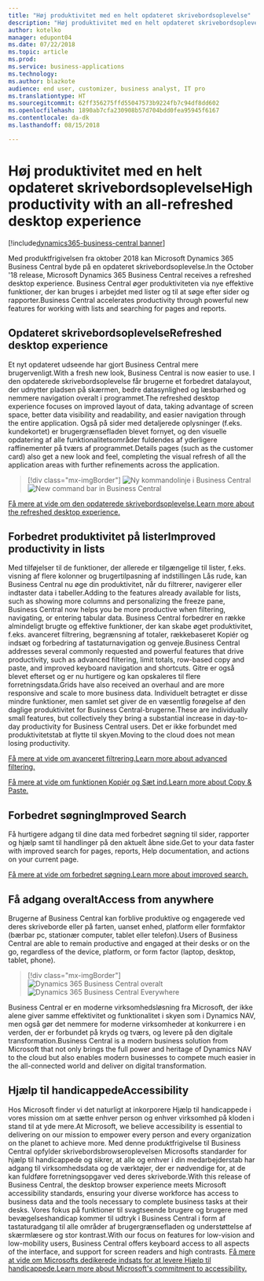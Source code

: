 ```yaml
---
title: "Høj produktivitet med en helt opdateret skrivebordsoplevelse"
description: "Høj produktivitet med en helt opdateret skrivebordsoplevelse."
author: kotelko
manager: edupont04
ms.date: 07/22/2018
ms.topic: article
ms.prod: 
ms.service: business-applications
ms.technology: 
ms.author: blazkote
audience: end user, customizer, business analyst, IT pro
ms.translationtype: HT
ms.sourcegitcommit: 62ff356275ffd55047573b9224fb7c94df8dd602
ms.openlocfilehash: 1890ab7cfa230908b57d704bdd0fea95945f6167
ms.contentlocale: da-dk
ms.lasthandoff: 08/15/2018

---
```


# <a name="high-productivity-with-an-all-refreshed-desktop-experience"></a><span data-ttu-id="c8a40-103">Høj produktivitet med en helt opdateret skrivebordsoplevelse</span><span class="sxs-lookup"><span data-stu-id="c8a40-103">High productivity with an all-refreshed desktop experience</span></span>

[!include[dynamics365-business-central banner](../includes/dynamics365-business-central.md)]



<span data-ttu-id="c8a40-104">Med produktfrigivelsen fra oktober 2018 kan Microsoft Dynamics 365 Business Central byde på en opdateret skrivebordsoplevelse.</span><span class="sxs-lookup"><span data-stu-id="c8a40-104">In the October '18 release, Microsoft Dynamics 365 Business Central receives a refreshed desktop experience.</span></span> <span data-ttu-id="c8a40-105">Business Central øger produktiviteten via nye effektive funktioner, der kan bruges i arbejdet med lister og til at søge efter sider og rapporter.</span><span class="sxs-lookup"><span data-stu-id="c8a40-105">Business Central accelerates productivity through powerful new features for working with lists and searching for pages and reports.</span></span>

## <a name="refreshed-desktop-experience"></a><span data-ttu-id="c8a40-106">Opdateret skrivebordsoplevelse</span><span class="sxs-lookup"><span data-stu-id="c8a40-106">Refreshed desktop experience</span></span>
<span data-ttu-id="c8a40-107">Et nyt opdateret udseende har gjort Business Central mere brugervenligt.</span><span class="sxs-lookup"><span data-stu-id="c8a40-107">With a fresh new look, Business Central is now easier to use.</span></span> <span data-ttu-id="c8a40-108">I den opdaterede skrivebordsoplevelse får brugerne et forbedret datalayout, der udnytter pladsen på skærmen, bedre datasynlighed og læsbarhed og nemmere navigation overalt i programmet.</span><span class="sxs-lookup"><span data-stu-id="c8a40-108">The refreshed desktop experience focuses on improved layout of data, taking advantage of screen space, better data visibility and readability, and easier navigation through the entire application.</span></span> <span data-ttu-id="c8a40-109">Også på sider med detaljerede oplysninger (f.eks. kundekortet) er brugergrænsefladen blevet fornyet, og den visuelle opdatering af alle funktionalitetsområder fuldendes af yderligere raffinementer på tværs af programmet.</span><span class="sxs-lookup"><span data-stu-id="c8a40-109">Details pages (such as the customer card) also get a new look and feel, completing the visual refresh of all the application areas with further refinements across the application.</span></span>

> [!div class="mx-imgBorder"]
> <span data-ttu-id="c8a40-110">![Ny kommandolinje i Business Central](media/commanding.png "Ny kommandolinje i Business Central")</span><span class="sxs-lookup"><span data-stu-id="c8a40-110">![New command bar in Business Central](media/commanding.png "New command bar in Business Central")</span></span>

[<span data-ttu-id="c8a40-111">Få mere at vide om den opdaterede skrivebordsoplevelse.</span><span class="sxs-lookup"><span data-stu-id="c8a40-111">Learn more about the refreshed desktop experience.</span></span>](refreshed-ux.md)

## <a name="improved-productivity-in-lists"></a><span data-ttu-id="c8a40-112">Forbedret produktivitet på lister</span><span class="sxs-lookup"><span data-stu-id="c8a40-112">Improved productivity in lists</span></span>
<span data-ttu-id="c8a40-113">Med tilføjelser til de funktioner, der allerede er tilgængelige til lister, f.eks. visning af flere kolonner og brugertilpasning af indstillingen Lås rude, kan Business Central nu øge din produktivitet, når du filtrerer, navigerer eller indtaster data i tabeller.</span><span class="sxs-lookup"><span data-stu-id="c8a40-113">Adding to the features already available for lists, such as showing more columns and personalizing the freeze pane, Business Central now helps you be more productive when filtering, navigating, or entering tabular data.</span></span> <span data-ttu-id="c8a40-114">Business Central forbedrer en række almindeligt brugte og effektive funktioner, der kan skabe øget produktivitet, f.eks. avanceret filtrering, begrænsning af totaler, rækkebaseret Kopiér og indsæt og forbedring af tastaturnavigation og genveje.</span><span class="sxs-lookup"><span data-stu-id="c8a40-114">Business Central addresses several commonly requested and powerful features that drive productivity, such as advanced filtering, limit totals, row-based copy and paste, and improved keyboard navigation and shortcuts.</span></span> <span data-ttu-id="c8a40-115">Gitre er også blevet efterset og er nu hurtigere og kan opskaleres til flere forretningsdata.</span><span class="sxs-lookup"><span data-stu-id="c8a40-115">Grids have also received an overhaul and are more responsive and scale to more business data.</span></span> <span data-ttu-id="c8a40-116">Individuelt betragtet er disse mindre funktioner, men samlet set giver de en væsentlig forøgelse af den daglige produktivitet for Business Central-brugerne.</span><span class="sxs-lookup"><span data-stu-id="c8a40-116">These are individually small features, but collectively they bring a substantial increase in day-to-day productivity for Business Central users.</span></span> <span data-ttu-id="c8a40-117">Det er ikke forbundet med produktivitetstab at flytte til skyen.</span><span class="sxs-lookup"><span data-stu-id="c8a40-117">Moving to the cloud does not mean losing productivity.</span></span>

[<span data-ttu-id="c8a40-118">Få mere at vide om avanceret filtrering.</span><span class="sxs-lookup"><span data-stu-id="c8a40-118">Learn more about advanced filtering.</span></span>](advanced-filtering.md)

[<span data-ttu-id="c8a40-119">Få mere at vide om funktionen Kopiér og Sæt ind.</span><span class="sxs-lookup"><span data-stu-id="c8a40-119">Learn more about Copy & Paste.</span></span>](grid-and-copy-paste.md)

## <a name="improved-search"></a><span data-ttu-id="c8a40-120">Forbedret søgning</span><span class="sxs-lookup"><span data-stu-id="c8a40-120">Improved Search</span></span>
<span data-ttu-id="c8a40-121">Få hurtigere adgang til dine data med forbedret søgning til sider, rapporter og hjælp samt til handlinger på den aktuelt åbne side.</span><span class="sxs-lookup"><span data-stu-id="c8a40-121">Get to your data faster with improved search for pages, reports, Help documentation, and actions on your current page.</span></span>

[<span data-ttu-id="c8a40-122">Få mere at vide om forbedret søgning.</span><span class="sxs-lookup"><span data-stu-id="c8a40-122">Learn more about improved search.</span></span>](improvements-to-search.md)

## <a name="access-from-anywhere"></a><span data-ttu-id="c8a40-123">Få adgang overalt</span><span class="sxs-lookup"><span data-stu-id="c8a40-123">Access from anywhere</span></span>
<span data-ttu-id="c8a40-124">Brugerne af Business Central kan forblive produktive og engagerede ved deres skriveborde eller på farten, uanset enhed, platform eller formfaktor (bærbar pc, stationær computer, tablet eller telefon).</span><span class="sxs-lookup"><span data-stu-id="c8a40-124">Users of Business Central are able to remain productive and engaged at their desks or on the go, regardless of the device, platform, or form factor (laptop, desktop, tablet, phone).</span></span>

> [!div class="mx-imgBorder"]
> <span data-ttu-id="c8a40-125">![Dynamics 365 Business Central overalt](media/bc-apps2.png "Business Central-brugerne kan forblive produktive, uanset om de arbejder på en stationær computer, telefon eller tablet")</span><span class="sxs-lookup"><span data-stu-id="c8a40-125">![Dynamics 365 Business Central Everywhere](media/bc-apps2.png "Business Central users can remain productive whether on a desktop, phone, or tablet")</span></span>

<span data-ttu-id="c8a40-126">Business Central er en moderne virksomhedsløsning fra Microsoft, der ikke alene giver samme effektivitet og funktionalitet i skyen som i Dynamics NAV, men også gør det nemmere for moderne virksomheder at konkurrere i en verden, der er forbundet på kryds og tværs, og levere på den digitale transformation.</span><span class="sxs-lookup"><span data-stu-id="c8a40-126">Business Central is a modern business solution from Microsoft that not only brings the full power and heritage of Dynamics NAV to the cloud but also enables modern businesses to compete much easier in the all-connected world and deliver on digital transformation.</span></span>

## <a name="accessibility"></a><span data-ttu-id="c8a40-127">Hjælp til handicappede</span><span class="sxs-lookup"><span data-stu-id="c8a40-127">Accessibility</span></span>
<span data-ttu-id="c8a40-128">Hos Microsoft finder vi det naturligt at inkorporere Hjælp til handicappede i vores mission om at sætte enhver person og enhver virksomhed på kloden i stand til at yde mere.</span><span class="sxs-lookup"><span data-stu-id="c8a40-128">At Microsoft, we believe accessibility is essential to delivering on our mission to empower every person and every organization on the planet to achieve more.</span></span> <span data-ttu-id="c8a40-129">Med denne produktfrigivelse til Business Central opfylder skrivebordsbrowseroplevelsen Microsofts standarder for hjælp til handicappede og sikrer, at alle og enhver i din medarbejderstab har adgang til virksomhedsdata og de værktøjer, der er nødvendige for, at de kan fuldføre forretningsopgaver ved deres skriveborde.</span><span class="sxs-lookup"><span data-stu-id="c8a40-129">With this release of Business Central, the desktop browser experience meets Microsoft accessibility standards, ensuring your diverse workforce has access to business data and the tools necessary to complete business tasks at their desks.</span></span>
<span data-ttu-id="c8a40-130">Vores fokus på funktioner til svagtseende brugere og brugere med bevægelseshandicap kommer til udtryk i Business Central i form af tastaturadgang til alle områder af brugergrænsefladen og understøttelse af skærmlæsere og stor kontrast.</span><span class="sxs-lookup"><span data-stu-id="c8a40-130">With our focus on features for low-vision and low-mobility users, Business Central offers keyboard access to all aspects of the interface, and support for screen readers and high contrasts.</span></span>
[<span data-ttu-id="c8a40-131">Få mere at vide om Microsofts dedikerede indsats for at levere Hjælp til handicappede.</span><span class="sxs-lookup"><span data-stu-id="c8a40-131">Learn more about Microsoft's commitment to accessibility.</span></span>](https://aka.ms/microsoftaccessibility)

